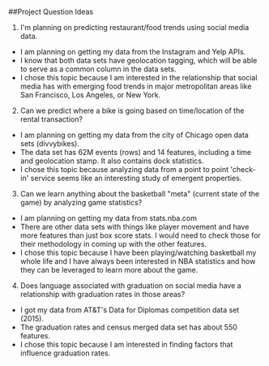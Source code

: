 ##Project Question Ideas
  
1. I'm planning on predicting restaurant/food trends using social media data.
  * I am planning on getting my data from the Instagram and Yelp APIs.
  * I know that both data sets have geolocation tagging, which will be able to serve as a common column in the data sets.
  * I chose this topic because I am interested in the relationship that social media has with emerging food trends in major metropolitan areas like San Francisco, Los Angeles, or New York.
2. Can we predict where a bike is going based on time/location of the rental transaction?
  * I am planning on getting my data from the city of Chicago open data sets (divvybikes).
  * The data set has 62M events (rows) and 14 features, including a time and geolocation stamp. It also contains dock statistics.
  * I chose this topic because analyzing data from a point to point 'check-in'  service seems like an interesting study of emergent properties.
3. Can we learn anything about the basketball "meta" (current state of the game) by analyzing game statistics?
  * I am planning on getting my data from stats.nba.com
  * There are other data sets with things like player movement and have more features than just box score stats.  I would need to check those for their methodology in coming up with the other features.
  * I chose this topic because I have been playing/watching basketball my whole life and I have always been interested in NBA statistics and how they can be leveraged to learn more about the game.
4. Does language associated with graduation on social media have a relationship with graduation rates in those areas?
  * I got my data from AT&T's Data for Diplomas competition data set (2015).
  * The graduation rates and census merged data set has about 550 features.
  * I chose this topic because I am interested in finding factors that influence graduation rates.